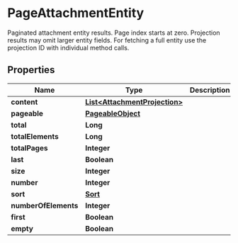 

# PageAttachmentEntity

Paginated attachment entity results. Page index starts at zero. Projection results may omit larger entity fields. For fetching a full entity use the projection ID with individual method calls.

## Properties

| Name | Type | Description | Notes |
|------------ | ------------- | ------------- | -------------|
|**content** | [**List&lt;AttachmentProjection&gt;**](AttachmentProjection) |  |  [optional] |
|**pageable** | [**PageableObject**](PageableObject) |  |  [optional] |
|**total** | **Long** |  |  [optional] |
|**totalElements** | **Long** |  |  [optional] |
|**totalPages** | **Integer** |  |  [optional] |
|**last** | **Boolean** |  |  [optional] |
|**size** | **Integer** |  |  [optional] |
|**number** | **Integer** |  |  [optional] |
|**sort** | [**Sort**](Sort) |  |  [optional] |
|**numberOfElements** | **Integer** |  |  [optional] |
|**first** | **Boolean** |  |  [optional] |
|**empty** | **Boolean** |  |  [optional] |



